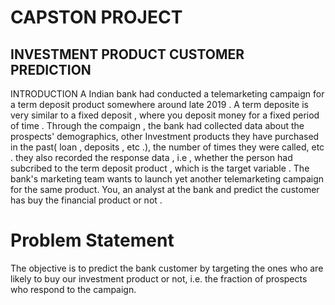 # CAPSTON PROJECT
## INVESTMENT PRODUCT CUSTOMER PREDICTION 
INTRODUCTION
A Indian bank had conducted a telemarketing campaign for a term deposit product somewhere around late 2019 . A term deposite is very similar to a fixed deposit , where you deposit money for a fixed period of time . 
Through the compaign , the bank had collected data about the prospects' demographics, other Investment products they have purchased in the past( loan , deposits , etc .), the number of times they were called, etc . they also recorded the response data , i.e , whether the person had subcribed to the term deposit product , which is the target variable .
The bank's marketing team wants to launch yet another telemarketing campaign for the same product. You, an analyst at the bank and predict the customer has buy the financial product or not .

# Problem Statement
 The objective is to predict the bank customer by targeting the ones who are likely to buy our investment product or not,
 i.e. the fraction of prospects who respond to the campaign.

